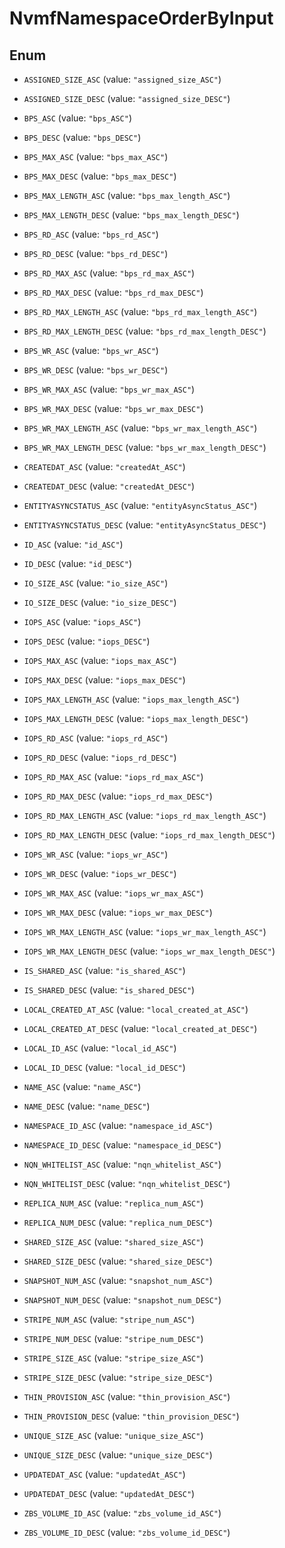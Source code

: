 

# NvmfNamespaceOrderByInput

## Enum


* `ASSIGNED_SIZE_ASC` (value: `"assigned_size_ASC"`)

* `ASSIGNED_SIZE_DESC` (value: `"assigned_size_DESC"`)

* `BPS_ASC` (value: `"bps_ASC"`)

* `BPS_DESC` (value: `"bps_DESC"`)

* `BPS_MAX_ASC` (value: `"bps_max_ASC"`)

* `BPS_MAX_DESC` (value: `"bps_max_DESC"`)

* `BPS_MAX_LENGTH_ASC` (value: `"bps_max_length_ASC"`)

* `BPS_MAX_LENGTH_DESC` (value: `"bps_max_length_DESC"`)

* `BPS_RD_ASC` (value: `"bps_rd_ASC"`)

* `BPS_RD_DESC` (value: `"bps_rd_DESC"`)

* `BPS_RD_MAX_ASC` (value: `"bps_rd_max_ASC"`)

* `BPS_RD_MAX_DESC` (value: `"bps_rd_max_DESC"`)

* `BPS_RD_MAX_LENGTH_ASC` (value: `"bps_rd_max_length_ASC"`)

* `BPS_RD_MAX_LENGTH_DESC` (value: `"bps_rd_max_length_DESC"`)

* `BPS_WR_ASC` (value: `"bps_wr_ASC"`)

* `BPS_WR_DESC` (value: `"bps_wr_DESC"`)

* `BPS_WR_MAX_ASC` (value: `"bps_wr_max_ASC"`)

* `BPS_WR_MAX_DESC` (value: `"bps_wr_max_DESC"`)

* `BPS_WR_MAX_LENGTH_ASC` (value: `"bps_wr_max_length_ASC"`)

* `BPS_WR_MAX_LENGTH_DESC` (value: `"bps_wr_max_length_DESC"`)

* `CREATEDAT_ASC` (value: `"createdAt_ASC"`)

* `CREATEDAT_DESC` (value: `"createdAt_DESC"`)

* `ENTITYASYNCSTATUS_ASC` (value: `"entityAsyncStatus_ASC"`)

* `ENTITYASYNCSTATUS_DESC` (value: `"entityAsyncStatus_DESC"`)

* `ID_ASC` (value: `"id_ASC"`)

* `ID_DESC` (value: `"id_DESC"`)

* `IO_SIZE_ASC` (value: `"io_size_ASC"`)

* `IO_SIZE_DESC` (value: `"io_size_DESC"`)

* `IOPS_ASC` (value: `"iops_ASC"`)

* `IOPS_DESC` (value: `"iops_DESC"`)

* `IOPS_MAX_ASC` (value: `"iops_max_ASC"`)

* `IOPS_MAX_DESC` (value: `"iops_max_DESC"`)

* `IOPS_MAX_LENGTH_ASC` (value: `"iops_max_length_ASC"`)

* `IOPS_MAX_LENGTH_DESC` (value: `"iops_max_length_DESC"`)

* `IOPS_RD_ASC` (value: `"iops_rd_ASC"`)

* `IOPS_RD_DESC` (value: `"iops_rd_DESC"`)

* `IOPS_RD_MAX_ASC` (value: `"iops_rd_max_ASC"`)

* `IOPS_RD_MAX_DESC` (value: `"iops_rd_max_DESC"`)

* `IOPS_RD_MAX_LENGTH_ASC` (value: `"iops_rd_max_length_ASC"`)

* `IOPS_RD_MAX_LENGTH_DESC` (value: `"iops_rd_max_length_DESC"`)

* `IOPS_WR_ASC` (value: `"iops_wr_ASC"`)

* `IOPS_WR_DESC` (value: `"iops_wr_DESC"`)

* `IOPS_WR_MAX_ASC` (value: `"iops_wr_max_ASC"`)

* `IOPS_WR_MAX_DESC` (value: `"iops_wr_max_DESC"`)

* `IOPS_WR_MAX_LENGTH_ASC` (value: `"iops_wr_max_length_ASC"`)

* `IOPS_WR_MAX_LENGTH_DESC` (value: `"iops_wr_max_length_DESC"`)

* `IS_SHARED_ASC` (value: `"is_shared_ASC"`)

* `IS_SHARED_DESC` (value: `"is_shared_DESC"`)

* `LOCAL_CREATED_AT_ASC` (value: `"local_created_at_ASC"`)

* `LOCAL_CREATED_AT_DESC` (value: `"local_created_at_DESC"`)

* `LOCAL_ID_ASC` (value: `"local_id_ASC"`)

* `LOCAL_ID_DESC` (value: `"local_id_DESC"`)

* `NAME_ASC` (value: `"name_ASC"`)

* `NAME_DESC` (value: `"name_DESC"`)

* `NAMESPACE_ID_ASC` (value: `"namespace_id_ASC"`)

* `NAMESPACE_ID_DESC` (value: `"namespace_id_DESC"`)

* `NQN_WHITELIST_ASC` (value: `"nqn_whitelist_ASC"`)

* `NQN_WHITELIST_DESC` (value: `"nqn_whitelist_DESC"`)

* `REPLICA_NUM_ASC` (value: `"replica_num_ASC"`)

* `REPLICA_NUM_DESC` (value: `"replica_num_DESC"`)

* `SHARED_SIZE_ASC` (value: `"shared_size_ASC"`)

* `SHARED_SIZE_DESC` (value: `"shared_size_DESC"`)

* `SNAPSHOT_NUM_ASC` (value: `"snapshot_num_ASC"`)

* `SNAPSHOT_NUM_DESC` (value: `"snapshot_num_DESC"`)

* `STRIPE_NUM_ASC` (value: `"stripe_num_ASC"`)

* `STRIPE_NUM_DESC` (value: `"stripe_num_DESC"`)

* `STRIPE_SIZE_ASC` (value: `"stripe_size_ASC"`)

* `STRIPE_SIZE_DESC` (value: `"stripe_size_DESC"`)

* `THIN_PROVISION_ASC` (value: `"thin_provision_ASC"`)

* `THIN_PROVISION_DESC` (value: `"thin_provision_DESC"`)

* `UNIQUE_SIZE_ASC` (value: `"unique_size_ASC"`)

* `UNIQUE_SIZE_DESC` (value: `"unique_size_DESC"`)

* `UPDATEDAT_ASC` (value: `"updatedAt_ASC"`)

* `UPDATEDAT_DESC` (value: `"updatedAt_DESC"`)

* `ZBS_VOLUME_ID_ASC` (value: `"zbs_volume_id_ASC"`)

* `ZBS_VOLUME_ID_DESC` (value: `"zbs_volume_id_DESC"`)



